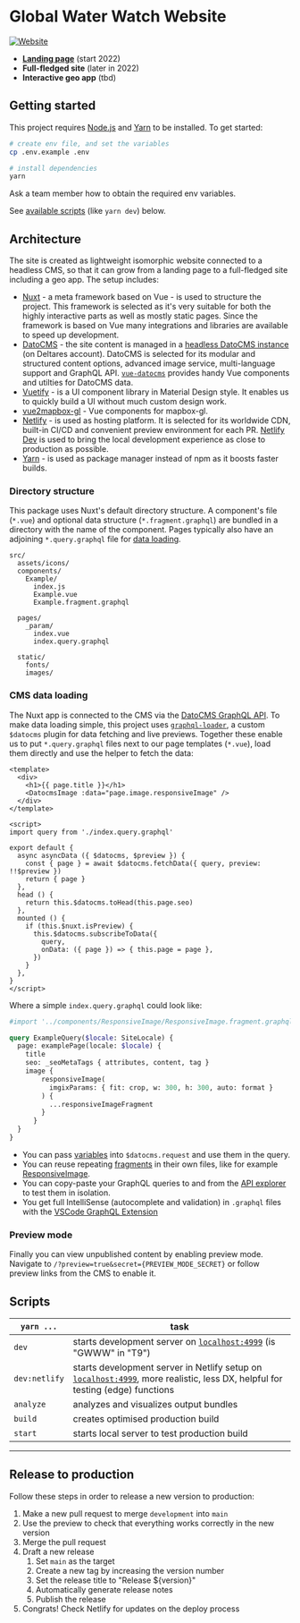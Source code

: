# Global Water Watch Website

[![Website](https://img.shields.io/website?url=http%3A%2F%2Fwww.globalwaterwatch.io%2F)](https://www.globalwaterwatch.io/)

- [**Landing page**](https://www.globalwaterwatch.io/) (start 2022)
- **Full-fledged site** (later in 2022)
- **Interactive geo app** (tbd)


## Getting started

This project requires [Node.js](https://nodejs.org/) and [Yarn](https://yarnpkg.com/) to be installed. To get started:

```bash
# create env file, and set the variables
cp .env.example .env

# install dependencies
yarn
```

Ask a team member how to obtain the required env variables.

See [available scripts](#scripts) (like `yarn dev`) below.


## Architecture

The site is created as lightweight isomorphic website connected to a headless CMS, so that it can grow from a landing page to a full-fledged site including a geo app. The setup includes:

- [Nuxt](https://nuxtjs.org) - a meta framework based on Vue - is used to structure the project. This framework is selected as it's very suitable for both the highly interactive parts as well as mostly static pages. Since the framework is based on Vue many integrations and libraries are available to speed up development.
- [DatoCMS](https://www.datocms.com/) - the site content is managed in a [headless DatoCMS instance](https://global-water-watch-website.admin.datocms.com/) (on Deltares account). DatoCMS is selected for its modular and structured content options, advanced image service, multi-language support and GraphQL API. [`vue-datocms`](https://github.com/datocms/vue-datocms) provides handy Vue components and utilties for DatoCMS data.
- [Vuetify](https://vuetifyjs.com/en/) - is a UI component library in Material Design style. It enables us to quickly build a UI without much custom design work.
- [vue2mapbox-gl](https://github.com/openearth/vue2mapbox-gl) - Vue components for mapbox-gl.
- [Netlify](https://www.netlify.com/) - is used as hosting platform. It is selected for its worldwide CDN, built-in CI/CD and convenient preview environment for each PR. [Netlify Dev](https://www.netlify.com/products/dev/) is used to bring the local development experience as close to production as possible.
- [Yarn](yarnpkg.com/) - is used as package manager instead of npm as it boosts faster builds.


### Directory structure

This package uses Nuxt's default directory structure. A component's file (`*.vue`) and optional data structure (`*.fragment.graphql`) are bundled in a directory with the name of the component. Pages typically also have an adjoining `*.query.graphql` file for [data loading](#cms-data-loading).

```
src/
  assets/icons/
  components/
    Example/
      index.js
      Example.vue
      Example.fragment.graphql

  pages/
    _param/
      index.vue
      index.query.graphql

  static/
    fonts/
    images/
```

### CMS data loading

The Nuxt app is connected to the CMS via the [DatoCMS GraphQL API](https://www.datocms.com/docs/content-delivery-api). To make data loading simple, this project uses [`graphql-loader`](https://www.npmjs.com/package/webpack-graphql-loader), a custom `$datocms` plugin for data fetching and live previews. Together these enable us to put `*.query.graphql` files next to our page templates (`*.vue`), load them directly and use the helper to fetch the data:

```vue
<template>
  <div>
    <h1>{{ page.title }}</h1>
    <DatocmsImage :data="page.image.responsiveImage" />
  </div>
</template>

<script>
import query from './index.query.graphql'

export default {
  async asyncData ({ $datocms, $preview }) {
    const { page } = await $datocms.fetchData({ query, preview: !!$preview })
    return { page }
  },
  head () {
    return this.$datocms.toHead(this.page.seo)
  },
  mounted () {
    if (this.$nuxt.isPreview) {
      this.$datocms.subscribeToData({
        query,
        onData: ({ page }) => { this.page = page },
      })
    }
  },
}
</script>
```

Where a simple `index.query.graphql` could look like:

```graphql
#import '../components/ResponsiveImage/ResponsiveImage.fragment.graphql'

query ExampleQuery($locale: SiteLocale) {
  page: examplePage(locale: $locale) {
    title
    seo: _seoMetaTags { attributes, content, tag }
    image {
        responsiveImage(
          imgixParams: { fit: crop, w: 300, h: 300, auto: format }
        ) {
          ...responsiveImageFragment
        }
      }
  }
}
```

- You can pass [variables](https://graphql.org/learn/queries/#variables) into `$datocms.request` and use them in the query.
- You can reuse repeating [fragments](https://graphql.org/learn/queries/#fragments) in their own files, like for example [ResponsiveImage](components/ResponsiveImage.fragment.graphql).
- You can copy-paste your GraphQL queries to and from the [API explorer](https://global-water-watch-website.admin.datocms.com/cda-explorer) to test them in isolation.
- You get full IntelliSense (autocomplete and validation) in `.graphql` files with the [VSCode GraphQL Extension](https://marketplace.visualstudio.com/items?itemName=GraphQL.vscode-graphql)

### Preview mode

Finally you can view unpublished content by enabling preview mode. Navigate to `/?preview=true&secret={PREVIEW_MODE_SECRET}` or follow preview links from the CMS to enable it.


## Scripts

`yarn ...` | task
--- | ---
`dev` | starts development server on [`localhost:4999`](http://localhost:4999) (is "GWWW" in "T9")
`dev:netlify` | starts development server in Netlify setup on [`localhost:4999`](http://localhost:4999), more realistic, less DX, helpful for testing (edge) functions
`analyze` | analyzes and visualizes output bundles
`build` | creates optimised production build
`start` | starts local server to test production build

---

## Release to production

Follow these steps in order to release a new version to production:

1. Make a new pull request to merge `development` into `main`
2. Use the preview to check that everything works correctly in the new version
3. Merge the pull request
4. Draft a new release
    1. Set `main` as the target
    2. Create a new tag by increasing the version number
    3. Set the release title to "Release ${version}"
    4. Automatically generate release notes
    5. Publish the release
5. Congrats! Check Netlify for updates on the deploy process

